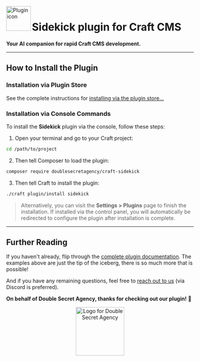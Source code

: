 <img width="66" align="left" src="https://plugins.doublesecretagency.com/sidekick/images/icon.svg?v=1" alt="Plugin icon">

# Sidekick plugin for Craft CMS

**Your AI companion for rapid Craft CMS development.**

---

## How to Install the Plugin

### Installation via Plugin Store

See the complete instructions for [installing via the plugin store...](https://plugins.doublesecretagency.com/sidekick/getting-started/#installation-via-plugin-store)

### Installation via Console Commands

To install the **Sidekick** plugin via the console, follow these steps:

1. Open your terminal and go to your Craft project:

```sh
cd /path/to/project
```

2. Then tell Composer to load the plugin:

```sh
composer require doublesecretagency/craft-sidekick
```

3. Then tell Craft to install the plugin:

```sh
./craft plugin/install sidekick
```

>Alternatively, you can visit the **Settings > Plugins** page to finish the installation. If installed via the control panel, you will automatically be redirected to configure the plugin after installation is complete.

---

## Further Reading

If you haven't already, flip through the [complete plugin documentation](https://plugins.doublesecretagency.com/sidekick/). The examples above are just the tip of the iceberg, there is so much more that is possible!

And if you have any remaining questions, feel free to [reach out to us](https://www.doublesecretagency.com/contact) (via Discord is preferred).

**On behalf of Double Secret Agency, thanks for checking out our plugin!** 🍺

<p align="center">
    <img width="130" src="https://www.doublesecretagency.com/resources/images/dsa-transparent.png" alt="Logo for Double Secret Agency">
</p>
